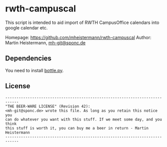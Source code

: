 # rwth-campuscal

This script is intended to aid import of RWTH CampusOffice calendars
into google calendar etc.

Homepage: <https://github.com/mheistermann/rwth-campuscal>
Author: Martin Heistermann, <mh-git@sponc.de>

## Dependencies

You need to install [bottle.py](http://bottlepy.org/).

## License
    ----------------------------------------------------------------------------
    "THE BEER-WARE LICENSE" (Revision 42):
    <mh-git@sponc.de> wrote this file. As long as you retain this notice you
    can do whatever you want with this stuff. If we meet some day, and you think
    this stuff is worth it, you can buy me a beer in return - Martin Heistermann
    ----------------------------------------------------------------------------
